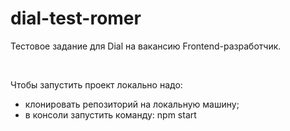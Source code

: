 # dial-test-romer
Тестовое задание для Dial на вакансию Frontend-разработчик.

<br/>

Чтобы запустить проект локально надо:
- клонировать репозиторий на локальную машину;
- в консоли запустить команду: npm start
